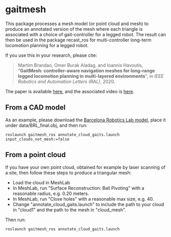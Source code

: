 # gaitmesh

This package processes a mesh model (or point cloud and mesh) to produce an annotated version of the mesh where each triangle is associated with a choice of gait-controller for a legged robot.
The result can then be used in the package recast_ros for multi-controller long-term locomotion planning for a legged robot.

If you use this in your research, please cite:

> Martim Brandao, Omer Burak Aladag, and Ioannis Havoutis, "**GaitMesh: controller-aware navigation meshes for long-range legged locomotion planning in multi-layered environments**", in *IEEE Robotics and Automation Letters (RAL)*, 2020.

The paper is available [here](https://www.martimbrandao.com/papers/Brandao2020-ral.pdf), and the associated video is [here](https://www.youtube.com/watch?v=_BlhgTmFCOo).

## From a CAD model

As an example, please download the [Barcelona Robotics Lab model](https://www.iri.upc.edu/research/webprojects/pau/datasets/BRL/zip/BRL_obj_wireframe.zip), place it under data/BRL_final.obj, and then run:

```
roslaunch gaitmesh_ros annotate_cloud_gaits.launch input_clouds_not_mesh:=false
```

## From a point cloud

If you have your own point cloud, obtained for example by laser scanning of a site, then follow these steps to produce a triangular mesh:

- Load the cloud in MeshLab
- In MeshLab, run "Surface Reconstruction: Ball Pivoting" with a reasonable radius, e.g. 0.20 meters.
- In MeshLab, run "Close holes" with a reasonable max size, e.g. 40.
- Change "annotate_cloud_gaits.launch" to include the path to your cloud in "cloud1" and the path to the mesh in "cloud_mesh".

Then run:

```
roslaunch gaitmesh_ros annotate_cloud_gaits.launch
```

